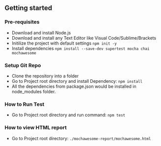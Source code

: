 
## Getting started

### Pre-requisites
* Download and install Node.js
* Download and install any Text Editor like Visual Code/Sublime/Brackets
* Initilize the project with default settings `npm init -y`
* Install dependencies `npm install --save-dev supertest mocha chai mochawesome`

### Setup Git Repo 
* Clone the repository into a folder
* Go to Project root directory and install Dependency: `npm install`
* All the dependencies from package.json would be installed in node_modules folder.


### How to Run Test
* Go to Project root directory and run command: `npm test`

### How to view HTML report
* Go to Project root directory: `./mochawesome-report/mochawesome.html`
